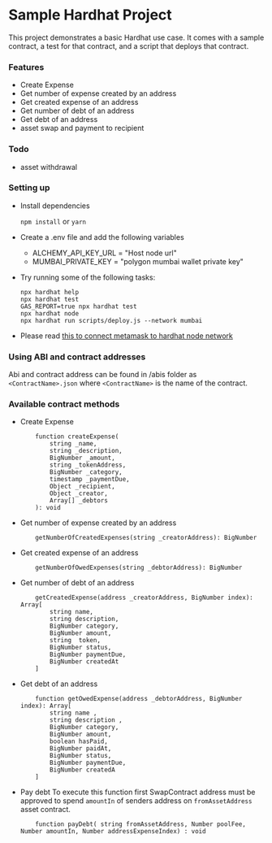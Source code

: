 # Sample Hardhat Project

This project demonstrates a basic Hardhat use case. It comes with a sample contract, a test for that contract, and a script that deploys that contract.

### Features

-   Create Expense
-   Get number of expense created by an address
-   Get created expense of an address
-   Get number of debt of an address
-   Get debt of an address
-   asset swap and payment to recipient

### Todo

-   asset withdrawal

### Setting up

-   Install dependencies

    `npm install` or `yarn `

-   Create a .env file and add the following variables

    -   ALCHEMY_API_KEY_URL = "Host node url"
    -   MUMBAI_PRIVATE_KEY = "polygon mumbai wallet private key"

-   Try running some of the following tasks:

    ```shell
    npx hardhat help
    npx hardhat test
    GAS_REPORT=true npx hardhat test
    npx hardhat node
    npx hardhat run scripts/deploy.js --network mumbai
    ```

-   Please read [this to connect metamask to hardhat node network](https://support.chainstack.com/hc/en-us/articles/4408642503449-Using-MetaMask-with-a-Hardhat-node)

### Using ABI and contract addresses

Abi and contract address can be found in /abis folder as `<ContractName>.json` where `<ContractName>` is the name of the contract.

### Available contract methods

-   Create Expense

    ```
        function createExpense(
            string _name,
            string _description,
            BigNumber _amount,
            string _tokenAddress,
            BigNumber _category,
            timestamp _paymentDue,
            Object _recipient,
            Object _creator,
            Array[] _debtors
        ): void
    ```

-   Get number of expense created by an address
    ```
        getNumberOfCreatedExpenses(string _creatorAddress): BigNumber
    ```
-   Get created expense of an address

    ```
        getNumberOfOwedExpenses(string _debtorAddress): BigNumber
    ```

-   Get number of debt of an address

    ```
        getCreatedExpense(address _creatorAddress, BigNumber index): Array[
            string name,
            string description,
            BigNumber category,
            BigNumber amount,
            string  token,
            BigNumber status,
            BigNumber paymentDue,
            BigNumber createdAt
        ]
    ```

-   Get debt of an address
    ```
        function getOwedExpense(address _debtorAddress, BigNumber index): Array[
            string name ,
            string description ,
            BigNumber category,
            BigNumber amount,
            boolean hasPaid,
            BigNumber paidAt,
            BigNumber status,
            BigNumber paymentDue,
            BigNumber createdA
        ]

    ```

-   Pay debt
    To execute this function first SwapContract address must be approved to spend `amountIn` of senders address on `fromAssetAddress` asset contract. 
    ```
        function payDebt( string fromAssetAddress, Number poolFee, Number amountIn, Number addressExpenseIndex) : void
    ```
